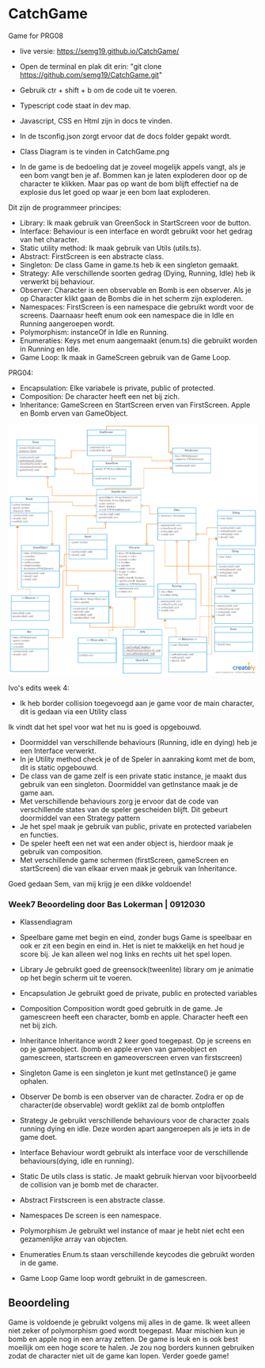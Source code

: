 # CatchGame
Game for PRG08

- live versie: https://semg19.github.io/CatchGame/

- Open de terminal en plak dit erin: "git clone https://github.com/semg19/CatchGame.git"
- Gebruik ctr + shift + b om de code uit te voeren.
- Typescript code staat in dev map.
- Javascript, CSS en Html zijn in docs te vinden.
- In de tsconfig.json zorgt ervoor dat de docs folder gepakt wordt.
- Class Diagram is te vinden in CatchGame.png

- In de game is de bedoeling dat je zoveel mogelijk appels vangt, als je een bom vangt ben je af. Bommen kan je laten exploderen door op de character te klikken. Maar pas op want de bom blijft effectief na de explosie dus let goed op waar je een bom laat exploderen.

Dit zijn de programmeer principes:
- Library: Ik maak gebruik van GreenSock in StartScreen voor de button.
- Interface: Behaviour is een interface en wordt gebruikt voor het gedrag van het character.
- Static utility method: Ik maak gebruik van Utils (utils.ts).
- Abstract: FirstScreen is een abstracte class.
- Singleton: De class Game in game.ts heb ik een singleton gemaakt.
- Strategy: Alle verschillende soorten gedrag (Dying, Running, Idle) heb ik verwerkt bij behaviour.
- Observer: Character is een observable en Bomb is een observer. Als je op Character klikt gaan de Bombs die in het scherm zijn exploderen.
- Namespaces: FirstScreen is een namespace die gebruikt wordt voor de screens. Daarnaasr heeft enum ook een namespace die in Idle en Running aangeroepen wordt.
- Polymorphism: instanceOf in Idle en Running.
- Enumeraties: Keys met enum aangemaakt (enum.ts) die gebruikt worden in Running en Idle.
- Game Loop: Ik maak in GameScreen gebruik van de Game Loop.

PRG04:
-   Encapsulation: Elke variabele is private, public of protected. 
-   Composition: De character heeft een net bij zich.
-   Inheritance: GameScreen en StartScreen erven van FirstScreen. Apple en Bomb erven van GameObject.

![alt text](https://github.com/semg19/CatchGame/blob/master/CatchGame.png)

Ivo's edits week 4:

- Ik heb border collision toegevoegd aan je game voor de main character, dit is gedaan via een Utility class

Ik vindt dat het spel voor wat het nu is goed is opgebouwd.
- Doormiddel van verschillende behaviours (Running, idle en dying) heb je een Interface verwerkt.
- In je Utility method check je of de Speler in aanraking komt met de bom, dit is static opgebouwd.
- De class van de game zelf is een private static instance, je maakt dus gebruik van een singleton. Doormiddel van getInstance maak je de game aan.
- Met verschillende behaviours zorg je ervoor dat de code van verschillende states van de speler gescheiden blijft. Dit gebeurt doormiddel van een Strategy pattern
- Je het spel maak je gebruik van public, private en protected variabelen en functies.
- De speler heeft een net wat een ander object is, hierdoor maak je gebruik van composition.
- Met verschillende game schermen (firstScreen, gameScreen en startScreen) die van elkaar erven maak je gebruik van Inheritance.

Goed gedaan Sem, van mij krijg je een dikke voldoende!

### Week7 Beoordeling door Bas Lokerman | 0912030

- Klassendiagram

- Speelbare game met begin en eind, zonder bugs
Game is speelbaar en ook er zit een begin en eind in. Het is niet te makkelijk en het houd je score bij. Je kan alleen wel nog links en rechts uit het spel lopen.
- Library
Je gebruikt goed de greensock(tweenlite) library om je animatie op het begin scherm uit te voeren.
- Encapsulation
Je gebruikt goed de private, public en protected variables
- Composition
Composition wordt goed gebruitk in de game. Je gamescreen heeft een character, bomb en apple. Character heeft een net bij zich.
- Inheritance
Inheritance wordt 2 keer goed toegepast. Op je screens en op je gameobject. (bomb en apple erven van gameobject en gamescreen, startscreen en gameoverscreen erven van firstscreen)
- Singleton
Game is een singleton je kunt met getInstance() je game ophalen.
- Observer
De bomb is een observer van de character. Zodra er op de character(de observable) wordt geklikt zal de bomb ontploffen 
- Strategy
Je gebruikt verschillende behaviours voor de character zoals running dying en idle. Deze worden apart aangeroepen als je iets in de game doet.
- Interface
Behaviour wordt gebruikt als interface voor de verschillende behaviours(dying, idle en running).
- Static
De utils class is static. Je maakt gebruik hiervan voor bijvoorbeeld de collision van je bomb met de character.
- Abstract
Firstscreen is een abstracte classe.
- Namespaces
De screen is een namespace.
- Polymorphism
Je gebruikt wel instance of maar je hebt niet echt een gezamenlijke array van objecten. 
- Enumeraties
Enum.ts staan verschillende keycodes die gebruikt worden in de game.
- Game Loop
Game loop wordt gebruikt in de gamescreen.

## Beoordeling
Game is voldoende je gebruikt volgens mij alles in de game. Ik weet alleen niet zeker of polymorphism goed wordt toegepast. Maar mischien kun je bomb en apple nog in een array zetten. De game is leuk en is ook best moeilijk om een hoge score te halen. Je zou nog borders kunnen gebruiken zodat de character niet uit de game kan lopen. Verder goede game! 

